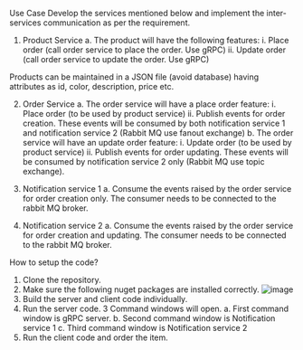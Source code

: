 
Use Case
Develop the services mentioned below and implement the inter-services communication as per the requirement. 
1.	Product Service
a.	The product will have the following features:
i.	Place order (call order service to place the order. Use gRPC)
ii.	Update order (call order service to update the order. Use gRPC)

Products can be maintained in a JSON file (avoid database) having attributes as id, color, description, price etc.

2.	Order Service
a.	The order service will have a place order feature:
i.	Place order (to be used by product service)
ii.	Publish events for order creation. These events will be consumed by both notification service 1 and notification service 2 (Rabbit MQ use fanout exchange)
b.	The order service will have an update order feature:
i.	Update order (to be used by product service)
ii.	Publish events for order updating. These events will be consumed by notification service 2 only (Rabbit MQ use topic exchange).
3.	Notification service 1
a.	Consume the events raised by the order service for order creation only. The consumer needs to be connected to the rabbit MQ broker.

4.	Notification service 2
a.	Consume the events raised by the order service for order creation and updating. The consumer needs to be connected to the rabbit MQ broker.



How to setup the code?
1. Clone the repository.
2. Make sure the following nuget packages are installed correctly. 
   ![image](https://github.com/LouhanParitosh/GRPCServer/assets/9478372/b93512ce-cad0-491b-b649-6e8abfe424b9)
3. Build the server and client code individually.
4. Run the server code. 3 Command windows will open. 
a. First command window is gRPC server.
b. Second command window is Notification service 1
c. Third command window is Notification service 2
5. Run the client code and order the item. 
